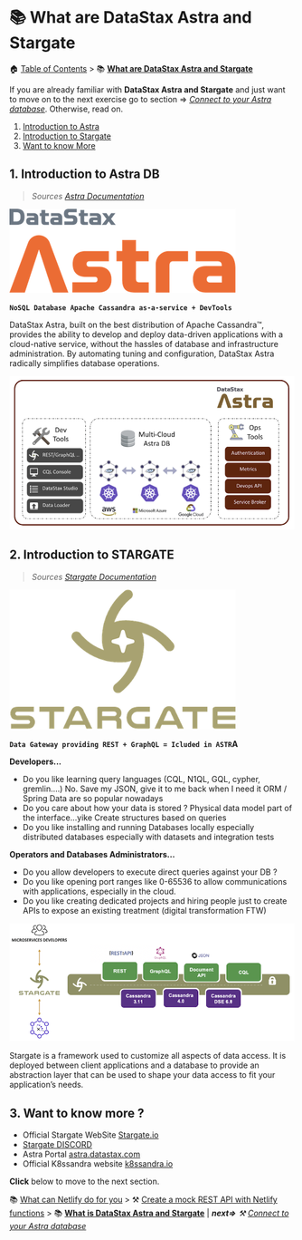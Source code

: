 # 📚 What are DataStax Astra and Stargate

🏠 [Table of Contents](./README.md#%EF%B8%8F-table-of-contents) > 📚 **[What are DataStax Astra and Stargate](#README_Astra_Stargate.md)**

If you are already familiar with **DataStax Astra and Stargate** and just want to move on to the next exercise go to section => *[Connect to your Astra database](./README_step02.md)*. Otherwise, read on.

1. [Introduction to Astra](#1-introduction-to-astra-db)
2. [Introduction to Stargate](#2-introduction-to-stargate)
3. [Want to know More](#3-want-to-know-more)

## 1. Introduction to Astra DB

> *Sources [Astra Documentation](https://docs.astra.datastax.com/docs)*

![](./tutorial/astra.png?raw=true)

**`NoSQL Database Apache Cassandra as-a-service + DevTools`**

DataStax Astra, built on the best distribution of Apache Cassandra™, provides the ability to develop and deploy data-driven applications with a cloud-native service, without the hassles of database and infrastructure administration. By automating tuning and configuration, DataStax Astra radically simplifies database operations.

![](./tutorial/architecture-astra.png?raw=true)

## 2. Introduction to STARGATE

> *Sources [Stargate Documentation](https://stargate.io/docs/stargate/0.1/concepts/concepts.html)*

![](./tutorial/stargate.png?raw=true)


**`Data Gateway providing REST + GraphQL = Icluded in ASTR`A**

**Developers...**
- Do you like learning query languages (CQL, N1QL, GQL, cypher, gremlin….) No. Save my JSON, give it to me back when I need it
ORM / Spring Data are so popular nowadays
- Do you care about how your data is stored ?
Physical data model part of the interface…yike
Create structures based on queries
- Do you like installing and running Databases locally
especially distributed databases
especially with datasets and integration tests

**Operators and Databases Administrators…**
- Do you allow developers to execute direct queries against your DB ?
- Do you like opening port ranges like 0-65536 to allow communications with applications, especially in the cloud.
- Do you like creating dedicated projects and hiring people just to create APIs to expose an existing treatment (digital transformation FTW)

![](./tutorial/architecture-stargate.png?raw=true)

Stargate is a framework used to customize all aspects of data access. It is deployed between client applications and a database to provide an abstraction layer that can be used to shape your data access to fit your application’s needs.



## 3. Want to know more ?

- Official Stargate WebSite [Stargate.io](http://stargate.io)
- [Stargate DISCORD](http://stargate.io)
- Astra Portal [astra.datastax.com](astra.datastax.com)
- Official K8ssandra website [k8ssandra.io](http://k8ssandra.io)

**Click** below to move to the next section.

📚 [What can Netlify do for you](./README_Netlify.md) > ⚒️ [Create a mock REST API with Netlify functions](./README_step01.md) > 📚 **[What is DataStax Astra and Stargate](#)** |  ***next=>** ⚒️ [Connect to your Astra database](./README_step02.md)*